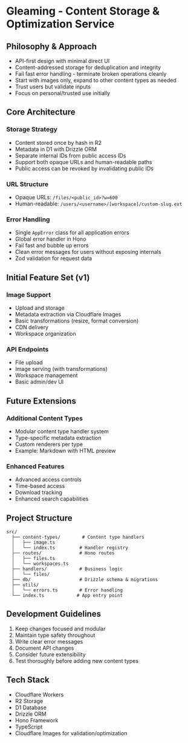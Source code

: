 # Gleaming - Content Storage & Optimization Service

## Philosophy & Approach

- API-first design with minimal direct UI
- Content-addressed storage for deduplication and integrity
- Fail fast error handling - terminate broken operations cleanly
- Start with images only, expand to other content types as needed
- Trust users but validate inputs
- Focus on personal/trusted use initially

## Core Architecture

### Storage Strategy

- Content stored once by hash in R2
- Metadata in D1 with Drizzle ORM
- Separate internal IDs from public access IDs
- Support both opaque URLs and human-readable paths
- Public access can be revoked by invalidating public IDs

### URL Structure

- Opaque URLs: `/files/<public_id>?w=600`
- Human-readable: `/users/<username>/[workspace]/custom-slug.ext`

### Error Handling

- Single `AppError` class for all application errors
- Global error handler in Hono
- Fail fast and bubble up errors
- Clean error messages for users without exposing internals
- Zod validation for request data

## Initial Feature Set (v1)

### Image Support

- Upload and storage
- Metadata extraction via Cloudflare Images
- Basic transformations (resize, format conversion)
- CDN delivery
- Workspace organization

### API Endpoints

- File upload
- Image serving (with transformations)
- Workspace management
- Basic admin/dev UI

## Future Extensions

### Additional Content Types

- Modular content type handler system
- Type-specific metadata extraction
- Custom renderers per type
- Example: Markdown with HTML preview

### Enhanced Features

- Advanced access controls
- Time-based access
- Download tracking
- Enhanced search capabilities

## Project Structure

```
src/
  ├── content-types/        # Content type handlers
  │   ├── image.ts
  │   └── index.ts         # Handler registry
  ├── routes/              # Hono routes
  │   ├── files.ts
  │   └── workspaces.ts
  ├── handlers/            # Business logic
  │   └── files/
  ├── db/                  # Drizzle schema & migrations
  ├── utils/
  │   └── errors.ts        # Error handling
  └── index.ts            # App entry point
```

## Development Guidelines

1. Keep changes focused and modular
2. Maintain type safety throughout
3. Write clear error messages
4. Document API changes
5. Consider future extensibility
6. Test thoroughly before adding new content types

## Tech Stack

- Cloudflare Workers
- R2 Storage
- D1 Database
- Drizzle ORM
- Hono Framework
- TypeScript
- Cloudflare Images for validation/optimization
